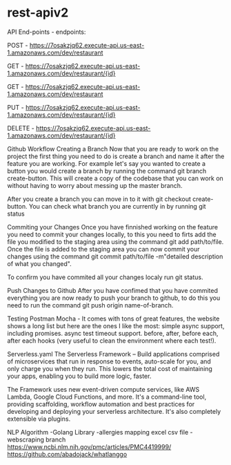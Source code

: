 # rest-apiv2
API End-points -
endpoints:
 
  POST - https://7osakzjq62.execute-api.us-east-1.amazonaws.com/dev/restaurant
  
  GET - https://7osakzjq62.execute-api.us-east-1.amazonaws.com/dev/restaurant/{id}
  
  GET - https://7osakzjq62.execute-api.us-east-1.amazonaws.com/dev/restaurant
  
  PUT - https://7osakzjq62.execute-api.us-east-1.amazonaws.com/dev/restaurant/{id}
  
  DELETE - https://7osakzjq62.execute-api.us-east-1.amazonaws.com/dev/restaurant/{id}

Github Workflow
Creating a Branch
Now that you are ready to work on the project the first thing you need to do is create a branch and name it after the feature you are working. For example let's say you wanted to create a button you would create a branch by running the command git branch create-button. This will create a copy of the codebase that you can work on without having to worry about messing up the master branch.

After you create a branch you can move in to it with git checkout create-button. You can check what branch you are currently in by running git status

Commiting your Changes
Once you have finnished working on the feature you need to commit your changes locally, to this you need to firts add the file you modified to the staging area using the command git add path/to/file. Once the file is added to the staging area you can now commit your changes using the command git commit path/to/file -m"detailed description of what you changed".

To confirm you have commited all your changes localy run git status.

Push Changes to Github
After you have confimed that you have commited everything you are now ready to push your branch to github, to do this you need to run the command git push origin name-of-branch.

Testing 
Postman 
Mocha - It comes with tons of great features, the website shows a long list but here are the ones I like the most:
simple async support, including promises.
async test timeout support.
before, after, before each, after each hooks (very useful to clean the environment where each test!).

Serverless.yaml
The Serverless Framework – Build applications comprised of microservices that run in response to events, auto-scale for you, and only charge you when they run. This lowers the total cost of maintaining your apps, enabling you to build more logic, faster.

The Framework uses new event-driven compute services, like AWS Lambda, Google Cloud Functions, and more. It's a command-line tool, providing scaffolding, workflow automation and best practices for developing and deploying your serverless architecture. It's also completely extensible via plugins.


NLP Algorithm -Golang Library -allergies mapping excel csv file - webscraping branch 
https://www.ncbi.nlm.nih.gov/pmc/articles/PMC4419999/
https://github.com/abadojack/whatlanggo
